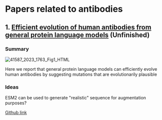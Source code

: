 # Papers related to antibodies

## 1. [Efficient evolution of human antibodies from general protein language models](https://www.nature.com/articles/s41587-023-01763-2) (Unfinished)
### Summary
![41587_2023_1763_Fig1_HTML](https://github.com/young-su-ko/reading-list/assets/130201330/bc4aed92-e4ce-4495-8d29-f0981dcf291f)

Here we report that general protein language models can efficiently evolve human antibodies by suggesting mutations that are evolutionarily plausible
### Ideas
ESM2 can be used to generate "realistic" sequence for augmentation purposes? 

[Github link](https://github.com/brianhie/efficient-evolution)
